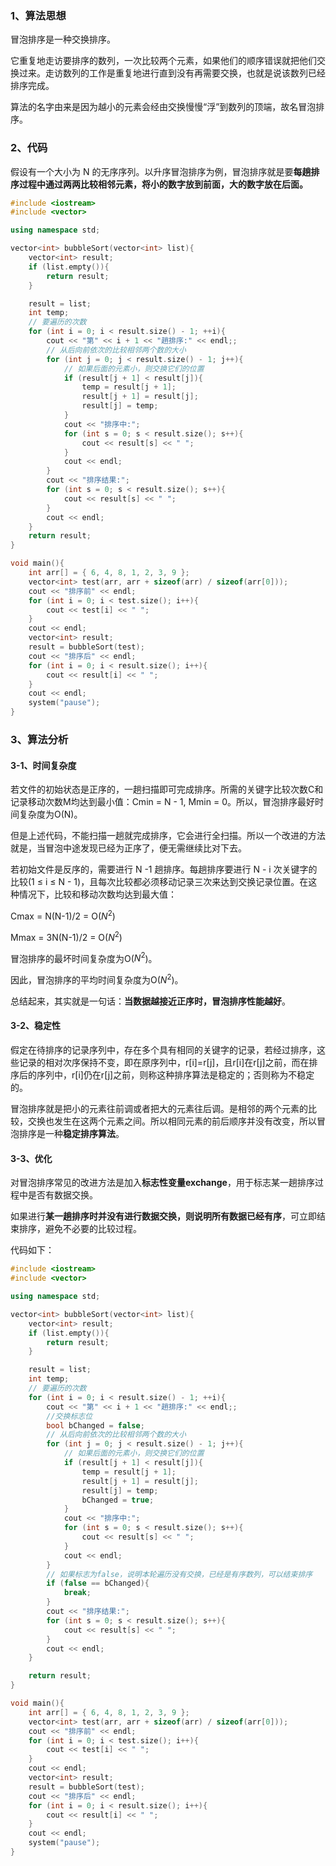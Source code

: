 ### 1、算法思想

冒泡排序是一种交换排序。

它重复地走访要排序的数列，一次比较两个元素，如果他们的顺序错误就把他们交换过来。走访数列的工作是重复地进行直到没有再需要交换，也就是说该数列已经排序完成。

算法的名字由来是因为越小的元素会经由交换慢慢“浮”到数列的顶端，故名冒泡排序。

### 2、代码

假设有一个大小为 N 的无序序列。以升序冒泡排序为例，冒泡排序就是要**每趟排序过程中通过两两比较相邻元素，将小的数字放到前面，大的数字放在后面。**

```c++
#include <iostream>
#include <vector>

using namespace std;

vector<int> bubbleSort(vector<int> list){
	vector<int> result;
	if (list.empty()){
		return result;
	}

	result = list;
	int temp;
	// 要遍历的次数
	for (int i = 0; i < result.size() - 1; ++i){
		cout << "第" << i + 1 << "趟排序:" << endl;;
		// 从后向前依次的比较相邻两个数的大小
		for (int j = 0; j < result.size() - 1; j++){
			// 如果后面的元素小，则交换它们的位置
			if (result[j + 1] < result[j]){
				temp = result[j + 1];
				result[j + 1] = result[j];
				result[j] = temp;
			}
			cout << "排序中:";
			for (int s = 0; s < result.size(); s++){
				cout << result[s] << " ";
			}
			cout << endl;
		}
		cout << "排序结果:";
		for (int s = 0; s < result.size(); s++){
			cout << result[s] << " ";
		}
		cout << endl;
	}
	return result;
}

void main(){
	int arr[] = { 6, 4, 8, 1, 2, 3, 9 };
	vector<int> test(arr, arr + sizeof(arr) / sizeof(arr[0]));
	cout << "排序前" << endl;
	for (int i = 0; i < test.size(); i++){
		cout << test[i] << " ";
	}
	cout << endl;
	vector<int> result;
	result = bubbleSort(test);
	cout << "排序后" << endl;
	for (int i = 0; i < result.size(); i++){
		cout << result[i] << " ";
	}
	cout << endl;
	system("pause");
}
```

### 3、算法分析

#### 3-1、时间复杂度

若文件的初始状态是正序的，一趟扫描即可完成排序。所需的关键字比较次数C和记录移动次数M均达到最小值：Cmin = N - 1, Mmin = 0。所以，冒泡排序最好时间复杂度为O(N)。

但是上述代码，不能扫描一趟就完成排序，它会进行全扫描。所以一个改进的方法就是，当冒泡中途发现已经为正序了，便无需继续比对下去。

若初始文件是反序的，需要进行 N -1 趟排序。每趟排序要进行 N - i 次关键字的比较(1 ≤ i ≤ N - 1)，且每次比较都必须移动记录三次来达到交换记录位置。在这种情况下，比较和移动次数均达到最大值：

Cmax = N(N-1)/2 = O($N^2$)

Mmax = 3N(N-1)/2 = O($N^2$)

冒泡排序的最坏时间复杂度为O($N^2$)。

因此，冒泡排序的平均时间复杂度为O($N^2$)。

总结起来，其实就是一句话：**当数据越接近正序时，冒泡排序性能越好**。

#### 3-2、稳定性

假定在待排序的记录序列中，存在多个具有相同的关键字的记录，若经过排序，这些记录的相对次序保持不变，即在原序列中，r[i]=r[j]，且r[i]在r[j]之前，而在排序后的序列中，r[i]仍在r[j]之前，则称这种排序算法是稳定的；否则称为不稳定的。

冒泡排序就是把小的元素往前调或者把大的元素往后调。是相邻的两个元素的比较，交换也发生在这两个元素之间。所以相同元素的前后顺序并没有改变，所以冒泡排序是一种**稳定排序算法**。

#### 3-3、优化

对冒泡排序常见的改进方法是加入**标志性变量exchange**，用于标志某一趟排序过程中是否有数据交换。

如果进行**某一趟排序时并没有进行数据交换，则说明所有数据已经有序**，可立即结束排序，避免不必要的比较过程。

代码如下：

```c++
#include <iostream>
#include <vector>

using namespace std;

vector<int> bubbleSort(vector<int> list){
	vector<int> result;
	if (list.empty()){
		return result;
	}

	result = list;
	int temp;
	// 要遍历的次数
	for (int i = 0; i < result.size() - 1; ++i){
		cout << "第" << i + 1 << "趟排序:" << endl;;
		//交换标志位
		bool bChanged = false;
		// 从后向前依次的比较相邻两个数的大小
		for (int j = 0; j < result.size() - 1; j++){
			// 如果后面的元素小，则交换它们的位置
			if (result[j + 1] < result[j]){
				temp = result[j + 1];
				result[j + 1] = result[j];
				result[j] = temp;
				bChanged = true;
			}
			cout << "排序中:";
			for (int s = 0; s < result.size(); s++){
				cout << result[s] << " ";
			}
			cout << endl;
		}
		// 如果标志为false，说明本轮遍历没有交换，已经是有序数列，可以结束排序
		if (false == bChanged){
			break;
		}
		cout << "排序结果:";
		for (int s = 0; s < result.size(); s++){
			cout << result[s] << " ";
		}
		cout << endl;
	}

	return result;
}

void main(){
	int arr[] = { 6, 4, 8, 1, 2, 3, 9 };
	vector<int> test(arr, arr + sizeof(arr) / sizeof(arr[0]));
	cout << "排序前" << endl;
	for (int i = 0; i < test.size(); i++){
		cout << test[i] << " ";
	}
	cout << endl;
	vector<int> result;
	result = bubbleSort(test);
	cout << "排序后" << endl;
	for (int i = 0; i < result.size(); i++){
		cout << result[i] << " ";
	}
	cout << endl;
	system("pause");
}
```

